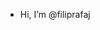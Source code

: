 - Hi, I’m @filiprafaj
<!-- - 👀 I’m interested in ...
- 🌱 I’m currently learning ...
- 💞️ I’m looking to collaborate on ...
- 📫 How to reach me ...
 -->
<!---
filiprafaj/filiprafaj is a ✨ special ✨ repository because its `README.md` (this file) appears on your GitHub profile.
You can click the Preview link to take a look at your changes.
--->
